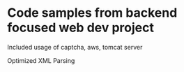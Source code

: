# Code samples from backend focused web dev project
Included usage of captcha, aws, tomcat server

Optimized XML Parsing
